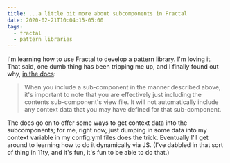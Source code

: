 ```yaml
---
title: ...a little bit more about subcomponents in Fractal
date: 2020-02-21T10:04:15-05:00
tags:
  - fractal
  - pattern libraries
---
```


I'm learning how to use Fractal to develop a pattern library. I'm loving it. That said, one dumb thing has been tripping me up, and I finally found out why, [in the docs](https://fractal.build/guide/components/including-sub-components.html#providing-context-data-to-sub-components):

> When you include a sub-component in the manner described above, it's important to note that you are effectively just including the contents sub-component's view file. It will not automatically include any context data that you may have defined for that sub-component.

The docs go on to offer some ways to get context data into the subcomponents; for me, right now, just dumping in some data into my context variable in my config.yml files does the trick. Eventually I'll get around to learning how to do it dynamically via JS. (I've dabbled in that sort of thing in 11ty, and it's fun, it's fun to be able to do that.)
